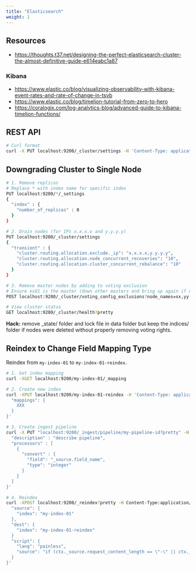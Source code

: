 ```yaml
---
title: "Elasticsearch"
weight: 1
---
```


## Resources

- https://thoughts.t37.net/designing-the-perfect-elasticsearch-cluster-the-almost-definitive-guide-e614eabc1a87

### Kibana

- https://www.elastic.co/blog/visualizing-observability-with-kibana-event-rates-and-rate-of-change-in-tsvb
- https://www.elastic.co/blog/timelion-tutorial-from-zero-to-hero
- https://coralogix.com/log-analytics-blog/advanced-guide-to-kibana-timelion-functions/

## REST API

```bash
# Curl format
curl -X PUT localhost:9200/_cluster/settings -H 'Content-Type: application/json' -d '{ json }'
```


## Downgrading Cluster to Single Node

```bash
# 1. Remove replicas
# Replace * with index name for specific index
PUT localhost:9200/*/_settings 
{ 
  "index" : { 
    "number_of_replicas" : 0 
  } 
}

# 2. Drain nodes (for IPs x.x.x.x and y.y.y.y)
PUT localhost:9200/_cluster/settings 
{
  "transient" : {
    "cluster.routing.allocation.exclude._ip": "x.x.x.x,y.y.y.y",
    "cluster.routing.allocation.node_concurrent_recoveries": "10",
    "cluster.routing.allocation.cluster_concurrent_rebalance": "10"
  }
}

# 3. Remove master nodes by adding to voting exclusion
# Ensure es01 is the master (down other masters and bring up again if necessary)
POST localhost:9200/_cluster/voting_config_exclusions?node_names=xx,yy 

# View cluster status
GET localhost:9200/_cluster/health?pretty
```

**Hack:** remove _state/ folder and lock file in data folder but keep the indices/ folder if nodes were deleted without properly removing voting rights.


## Reindex to Change Field Mapping Type

Reindex from `my-index-01` to `my-index-01-reindex`.

```bash
# 1. Get index mapping
curl -XGET localhost:9200/my-index-01/_mapping

# 2. Create new index
curl -XPUT localhost:9200/my-index-01-reindex -H 'Content-Type: application/json' -d '{
  "mappings": {
    XXX
  }
}'

# 3. Create ingest pipeline
curl -X PUT "localhost:9200/_ingest/pipeline/my-pipeline-id?pretty" -H 'Content-Type: application/json' -d '{
  "description" : "describe pipeline",
  "processors" : [
    {
      "convert" : {
        "field": "_source.field_name",
        "type": "integer"
      }
    }
  ]
}'

# 4. Reindex
curl -XPOST localhost:9200/_reindex?pretty -H Content-Type:application/json -d '{
  "source": {
    "index": "my-index-01"
  },
  "dest": {
    "index": "my-index-01-reindex"
  }
  "script": {
    "lang": "painless",
    "source": "if (ctx._source.request_content_length == \"-\" || ctx._source.request_content_length == \"UNKNOWN\") {ctx._source.request_content_length = 0} if (ctx._source.response_content_length == \"-\" || ctx._source.response_content_length == \"UNKNOWN\") {ctx._source.response_content_length = 0}"
  }
}'
```